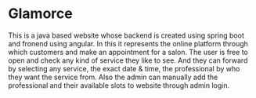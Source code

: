 # Glamorce

This is a java based website whose backend is created using spring boot and fronend using angular.
In this it represents the online platform through which customers and make an appointment for a salon.
The user is free to open and check any kind of service they like to see.
And they can forward by selecting any service, the exact date & time, the professional by who they want the service from.
Also the admin can manually add the professional and their available slots to website through admin login.
